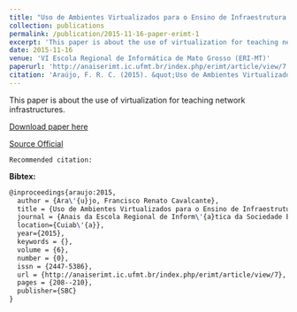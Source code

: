 ```yaml
---
title: "Uso de Ambientes Virtualizados para o Ensino de Infraestrutura de Redes"
collection: publications
permalink: /publication/2015-11-16-paper-erimt-1
excerpt: 'This paper is about the use of virtualization for teaching network infrastructures.'
date: 2015-11-16
venue: 'VI Escola Regional de Informática de Mato Grosso (ERI-MT)'
paperurl: 'http://anaiserimt.ic.ufmt.br/index.php/erimt/article/view/7'
citation: 'Araújo, F. R. C. (2015). &quot;Uso de Ambientes Virtualizados para o Ensino de Infraestrutura de Redes.&quot; <i>In VI Escola Regional de Informática de Mato Grosso (ERI-MT)</i>. (pp. 208–210). Cuiabá, MT: SBC.'
---
```

This paper is about the use of virtualization for teaching network infrastructures.

[Download paper here](https://renato2012.github.io/files/2015-erimt-1.pdf)

[Source Official](http://anaiserimt.ic.ufmt.br/index.php/erimt/article/view/7)

`Recommended citation:`

**Bibtex:**

```tex
@inproceedings{araujo:2015,
  author = {Ara\'{u}jo, Francisco Renato Cavalcante},
  title = {Uso de Ambientes Virtualizados para o Ensino de Infraestrutura de Redes},
  journal = {Anais da Escola Regional de Inform\'{a}tica da Sociedade Brasileira  de Computa\c{c}\~{a}o (SBC) -- Regional de Mato Grosso},
  location={Cuiab\'{a}},
  year={2015},
  keywords = {},
  volume = {6},
  number = {0},
  issn = {2447-5386},
  url = {http://anaiserimt.ic.ufmt.br/index.php/erimt/article/view/7},
  pages = {208--210},
  publisher={SBC}
}
```
